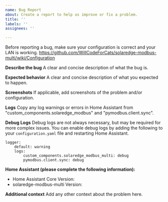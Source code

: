 ```yaml
---
name: Bug Report
about: Create a report to help us improve or fix a problem.
title: ''
labels: ''
assignees: ''

---
```


Before reporting a bug, make sure your configuration is correct and your LAN is working.
https://github.com/WillCodeForCats/solaredge-modbus-multi/wiki/Configuration

**Describe the bug**
A clear and concise description of what the bug is.

**Expected behavior**
A clear and concise description of what you expected to happen.

**Screenshots**
If applicable, add screenshots of the problem and/or configuration.

**Logs**
Copy any log warnings or errors in Home Assistant from "custom_components.solaredge_modbus" and "pymodbus.client.sync".

**Debug Logs**
Debug logs are not always necessary, but may be required for more complex issues. You can enable debug logs by adding the following to your `configuration.yaml` file and restarting Home Assistant.
```
logger:
    default: warning
    logs:
        custom_components.solaredge_modbus_multi: debug
        pymodbus.client.sync: debug
```

**Home Assistant (please complete the following information):**
 - Home Assistant Core Version:
 - solaredge-modbus-multi Version:

**Additional context**
Add any other context about the problem here.
